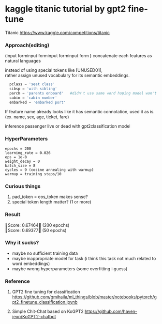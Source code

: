 kaggle titanic tutorial by gpt2 fine-tune
=====================================
Titanic
https://www.kaggle.com/competitions/titanic

### Approach(editing)

(input forminput forminput forminput form )
concatenate each features as natural languages   

instead of using special tokens like [UNUSED01],   
rather assign unused vocabulary for its semantic embeddings.   

```python
  pclass = 'seat class'    
  sibsp = 'with sibling'   
  parch = 'parents onboard'   #didn't use same word hoping model won't confuse
  cabin = 'cabin number'   
  embarked = 'embarked port'   
```

If feature name already looks like it has semantic connotation, used it as is.(ex. name, sex, age, ticket, fare)



inference passenger live or dead with gpt2classification model
























### HyperParameters
```
epochs = 200
learning_rate = 0.026
eps = 1e-8
weight_decay = 0
batch_size = 8
cycles = 9 (cosine annealing with warmup)
warmup = training steps/10
```
### Curious things


1. pad_token  = eos_token makes sense?
2. special token length matter?  (1 or more)


### Result




🤮Score: 0.67464🤮 (200 epochs)     
🤮Score: 0.69377🤮 (50 epochs)




### Why it sucks?
- maybe no sufficient training data
- maybe inappropriate model for task (i think this task not much related to word embeddings)
- maybe wrong hyperparameters (some overfitting i guess)

### Reference

1. GPT2 fine tuning for classification
https://github.com/gmihaila/ml_things/blob/master/notebooks/pytorch/gpt2_finetune_classification.ipynb

2. Simple Chit-Chat based on KoGPT2
https://github.com/haven-jeon/KoGPT2-chatbot
